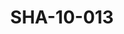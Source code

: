 ---
pid: SHA-10-013
title: SHA-10-013
language: ar
collection: شرحبيل احمد
original_label: 
rights: شرحبيل احمد
location_of_original: شرحبيل احمد
photographer_or_studio: 
scanned_from: photograph 8.7 by 12.5
_date: 1980s
location: الخرطوم
description: شرحبيل احمد وفرقته من صمنهم زكية ابو القاسم وعبدالله علي يعقوب وكامل
  حسين وحامد عثمان
additional_notes: 
permission_display: 'yes'
on_server: 'no'
on_website: 'no'
permalink: /photopages/ar/SHA-10-013.html
layout: photo-page
---